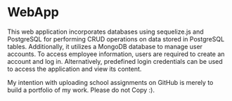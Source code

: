 # WebApp

This web application incorporates databases using sequelize.js and PostgreSQL for performing CRUD operations on data stored in PostgreSQL tables. 
Additionally, it utilizes a MongoDB database to manage user accounts. To access employee information, users are required to create an account and log in. 
Alternatively, predefined login credentials can be used to access the application and view its content.

My intention with uploading school assignments on GitHub is merely to build a portfolio of my work. Please do not Copy :).
